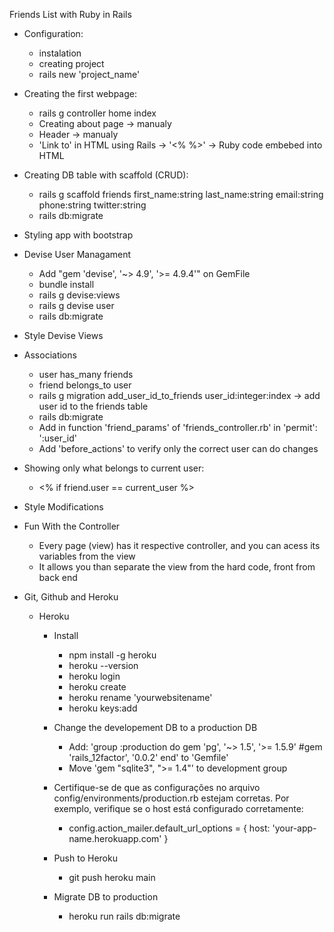 Friends List with Ruby in Rails

- Configuration:
    - instalation
    - creating project
    - rails new 'project_name'

- Creating the first webpage:
    - rails g controller home index
    - Creating about page -> manualy
    - Header -> manualy
    - 'Link to' in HTML using Rails -> '<% %>' -> Ruby code embebed into HTML

- Creating DB table with scaffold (CRUD):
    - rails g scaffold friends first_name:string last_name:string email:string phone:string twitter:string
    - rails db:migrate

- Styling app with bootstrap

- Devise User Managament
    - Add "gem 'devise', '~> 4.9', '>= 4.9.4'" on GemFile
    - bundle install
    - rails g devise:views
    - rails g devise user
    - rails db:migrate

- Style Devise Views

- Associations
    - user has_many friends
    - friend belongs_to user
    - rails g migration add_user_id_to_friends user_id:integer:index
        -> add user id to the friends table
    - rails db:migrate
    - Add in function 'friend_params' of 'friends_controller.rb' in 'permit': ':user_id'
    - Add 'before_actions' to verify only the correct user can do changes

- Showing only what belongs to current user:
    - <% if friend.user == current_user %>

- Style Modifications

- Fun With the Controller
    - Every page (view) has it respective controller, and you can acess its variables from the view
    - It allows you than separate the view from the hard code, front from back end

- Git, Github and Heroku
    - Heroku
        - Install
            - npm install -g heroku
            - heroku --version
            - heroku login
            - heroku create
            - heroku rename 'yourwebsitename'
            - heroku keys:add
        
        - Change the developement DB to a production DB
            - Add:
                'group :production do
                    gem 'pg', '~> 1.5', '>= 1.5.9'
                    #gem 'rails_12factor', '0.0.2'
                end'
                to 'Gemfile'
            - Move 'gem "sqlite3", ">= 1.4"' to development group

        -   Certifique-se de que as configurações no arquivo config/environments/production.rb estejam corretas. Por exemplo, verifique se o host está configurado corretamente:
            - config.action_mailer.default_url_options = { host: 'your-app-name.herokuapp.com' }

        - Push to Heroku
            - git push heroku main

        - Migrate DB to production
            - heroku run rails db:migrate

 
